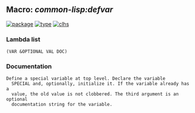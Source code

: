 ## Macro: ***common-lisp:defvar***
[![package](https://img.shields.io/badge/Package-COMMON--LISP-5f9ea0.svg?style=social&colorA=999999)](../) [![type](https://img.shields.io/badge/Type-Macro-5f9ea0.svg?style=social&colorA=999999)](../#macro) [![clhs](https://img.shields.io/badge/CLHS-DEFVAR-5f9ea0.svg?style=social&colorA=999999)](http://www.lispworks.com/documentation/HyperSpec/Body/m_defpar.htm) 
### Lambda list
```
(VAR &OPTIONAL VAL DOC)
```
### Documentation
```
Define a special variable at top level. Declare the variable
  SPECIAL and, optionally, initialize it. If the variable already has a
  value, the old value is not clobbered. The third argument is an optional
  documentation string for the variable.
```
